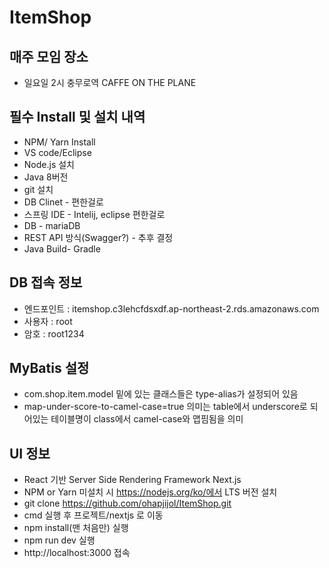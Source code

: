 # ItemShop
## 매주 모임 장소
- 일요일 2시 충무로역 CAFFE ON THE PLANE
## 필수 Install 및 설치 내역
- NPM/ Yarn Install
- VS code/Eclipse
- Node.js 설치
- Java 8버전
- git 설치
- DB Clinet - 편한걸로
- 스프링 IDE - Intelij, eclipse 편한걸로
- DB - mariaDB
- REST API 방식(Swagger?) - 추후 결정
- Java Build- Gradle

## DB 접속 정보
- 엔드포인트 : itemshop.c3lehcfdsxdf.ap-northeast-2.rds.amazonaws.com
- 사용자 : root
- 암호 : root1234
## MyBatis 설정
- com.shop.item.model 밑에 있는 클래스들은 type-alias가 설정되어 있음
- map-under-score-to-camel-case=true 의미는 table에서 underscore로 되어있는 테이블명이 class에서 camel-case와 맵핌됨을 의미

## UI 정보
- React 기반 Server Side Rendering Framework Next.js
- NPM or Yarn 미설치 시 https://nodejs.org/ko/에서 LTS 버전 설치
- git clone https://github.com/ohapjijol/ItemShop.git
- cmd 실행 후 프로젝트/nextjs 로 이동
- npm install(맨 처음만) 실행
- npm run dev 실행
- http://localhost:3000 접속
